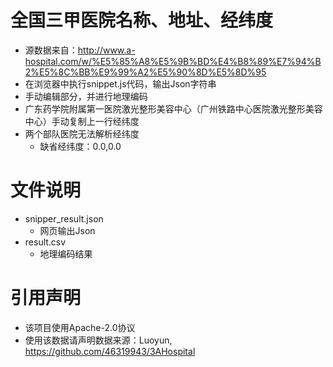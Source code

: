 # 全国三甲医院名称、地址、经纬度
- 源数据来自：http://www.a-hospital.com/w/%E5%85%A8%E5%9B%BD%E4%B8%89%E7%94%B2%E5%8C%BB%E9%99%A2%E5%90%8D%E5%8D%95
- 在浏览器中执行snippet.js代码，输出Json字符串
- 手动编辑部分，并进行地理编码
- 广东药学院附属第一医院激光整形美容中心（广州铁路中心医院激光整形美容中心）手动复制上一行经纬度
- 两个部队医院无法解析经纬度
  - 缺省经纬度：0.0,0.0

# 文件说明
- snipper_result.json
  - 网页输出Json
- result.csv
  - 地理编码结果

# 引用声明
- 该项目使用Apache-2.0协议
- 使用该数据请声明数据来源：Luoyun, https://github.com/46319943/3AHospital